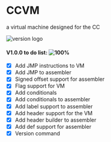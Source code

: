 # CCVM
a virtual machine designed for the CC

![version logo](https://media.discordapp.net/attachments/664213511554990143/742043367902281798/unknown.png)

#### V1.0.0 to do list:  ![100%](https://progress-bar.dev/100)
- [X] Add JMP instructions to VM
- [X] Add JMP to assembler
- [X] Signed offset support for assembler
- [X] Flag support for VM
- [X] Add conditionals
- [X] Add conditionals to assembler
- [X] Add label support to assembler
- [X] Add header support for the VM
- [X] Add header builder to assembler
- [X] Add def support for assembler
- [X] Version command